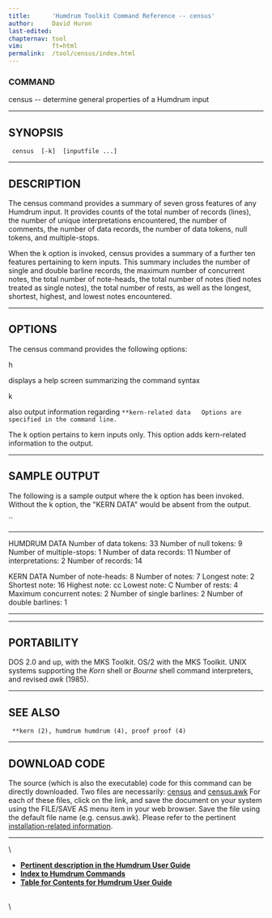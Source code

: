 ```yaml
---
title:		'Humdrum Toolkit Command Reference -- census'
author:		David Huron
last-edited:
chapternav:	tool
vim:		ft=html
permalink:	/tool/census/index.html
---
```



### COMMAND

<span class="tool">census</span> -- determine general properties of a Humdrum input

------------------------------------------------------------------------

## SYNOPSIS ##

` census  [-k]  [inputfile ...]`

------------------------------------------------------------------------

## DESCRIPTION ##

The <span class="tool">census</span> command provides a summary of seven gross features of any
Humdrum input. It provides counts of the total number of records
(lines), the number of unique interpretations encountered, the number of
comments, the number of data records, the number of data tokens, null
tokens, and multiple-stops.

When the <span class="option">k</span> option is invoked, <span class="tool">census</span> provides a summary of a
further ten features pertaining to <span class="rep">kern</span> inputs. This summary
includes the number of single and double barline records, the maximum
number of concurrent notes, the total number of note-heads, the total
number of notes (tied notes treated as single notes), the total number
of rests, as well as the longest, shortest, highest, and lowest notes
encountered.

------------------------------------------------------------------------

## OPTIONS ##

The <span class="tool">census</span> command provides the following options:

<span class="option">h</span>

displays a help screen summarizing the command syntax

<span class="option">k</span>

also output information regarding
`**kern-related data   Options are specified in the command line. `

The <span class="option">k</span> option pertains to <span class="rep">kern</span> inputs only. This option adds
<span class="rep">kern</span>-related information to the output.

------------------------------------------------------------------------

## SAMPLE OUTPUT ##

The following is a sample output where the <span class="option">k</span> option has been
invoked. Without the <span class="option">k</span> option, the \"KERN DATA\" would be absent
from the output.

``

---------------------------- ----
HUMDRUM DATA
Number of data tokens:       33
Number of null tokens:       9
Number of multiple-stops:    1
Number of data records:      11
Number of interpretations:   2
Number of records:           14

KERN DATA
Number of note-heads:        8
Number of notes:             7
Longest note:                2
Shortest note:               16
Highest note:                cc
Lowest note:                 C
Number of rests:             4
Maximum concurrent notes:    2
Number of single barlines:   2
Number of double barlines:   1
---------------------------- ----

------------------------------------------------------------------------

## PORTABILITY ##

DOS 2.0 and up, with the MKS Toolkit. OS/2 with the MKS Toolkit. UNIX
systems supporting the *Korn* shell or *Bourne* shell command
interpreters, and revised *awk* (1985).

------------------------------------------------------------------------

## SEE ALSO ##

` **kern (2), humdrum humdrum (4), proof proof (4)`

------------------------------------------------------------------------

## DOWNLOAD CODE ##

The source (which is also the executable) code for this command can be
directly downloaded. Two files are necessarily:
[census](Linked.bin/census) and [census.awk](Linked.bin/census.awk) For
each of these files, click on the link, and save the document on your
system using the FILE/SAVE AS menu item in your web browser. Save the
file using the default file name (e.g. census.awk). Please refer to the
pertinent [installation-related information](install.small.html).

------------------------------------------------------------------------

\

-   [**Pertinent description in the Humdrum User
    Guide**](../guide03.html#The_census_Command)
-   [**Index to Humdrum Commands**](../commands.toc.html)
-   [**Table for Contents for Humdrum User Guide**](../guide.toc.html)

\
\
